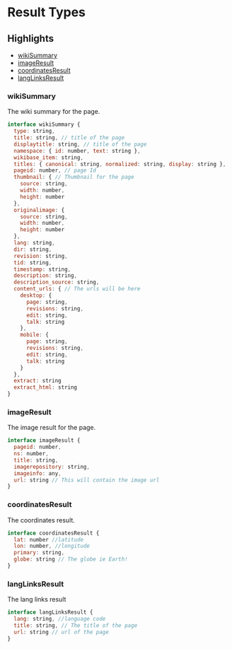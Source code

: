 # Result Types

## Highlights

- [wikiSummary](#wikiSummary)
- [imageResult](#imageResult)
- [coordinatesResult](#coordinatesResult)
- [langLinksResult](#langLinksResult)

### wikiSummary

The wiki summary for the page.

```js
interface wikiSummary {
  type: string,
  title: string, // title of the page
  displaytitle: string, // title of the page
  namespace: { id: number, text: string },
  wikibase_item: string,
  titles: { canonical: string, normalized: string, display: string },
  pageid: number, // page Id
  thumbnail: { // Thumbnail for the page
    source: string,
    width: number,
    height: number
  },
  originalimage: {
    source: string,
    width: number,
    height: number
  },
  lang: string,
  dir: string,
  revision: string,
  tid: string,
  timestamp: string,
  description: string,
  description_source: string,
  content_urls: { // The urls will be here
    desktop: {
      page: string,
      revisions: string,
      edit: string,
      talk: string
    },
    mobile: {
      page: string,
      revisions: string,
      edit: string,
      talk: string
    }
  },
  extract: string
  extract_html: string
}
```

### imageResult

The image result for the page.

```js
interface imageResult {
  pageid: number,
  ns: number,
  title: string,
  imagerepository: string,
  imageinfo: any,
  url: string // This will contain the image url
}
```

### coordinatesResult

The coordinates result.
```js
interface coordinatesResult {
  lat: number //latitude
  lon: number, //longitude
  primary: string,
  globe: string // The globe ie Earth!
}
```

### langLinksResult

The lang links result

```js
interface langLinksResult {
  lang: string, //language code
  title: string, // The title of the page
  url: string // url of the page
}
```
